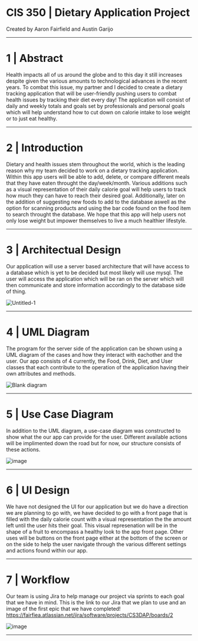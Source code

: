 # CIS 350 | Dietary Application Project
Created by Aaron Fairfield and Austin Garijo
___

# 1 | Abstract
Health impacts all of us around the globe and to this day it still increases despite given the various amounts to technological advances in the recent years. To combat this issue, my partner and I decided to create a dietary tracking application that will be user-friendly pushing users to combat health issues by tracking their diet every day! The application will consist of daily and weekly totals and goals set by professionals and personal goals which will help understand how to cut down on calorie intake to lose weight or to just eat healthy.
___

# 2 | Introduction
Dietary and health issues stem throughout the world, which is the leading reason why my team decided to work on a dietary tracking application. Within this app users will be able to add, delete, or compare different meals that they have eaten throught the day/week/month. Various additions such as a visual representation of their daily calorie goal will help users to track how much they can have to reach their desired goal. Additionally, later on the addition of suggesting new foods to add to the database aswell as the option for scanning products and using the bar code found on the food item to search throught the database. We hope that this app will help users not only lose weight but impower themselves to live a much healthier lifestyle.
___

# 3 | Architectual Design
Our application will use a server based architecture that will have access to a database which is yet to be decided but most likely will use mysql. The user will access the application which will be ran on the server which will then communicate and store information accordingly to the database side of thing.

![Untitled-1](https://github.com/CCKImagineZ/CIS-350-Dietary-Application-Project/assets/57023982/9240ba94-35ae-4310-9a06-07035242bdf5)
___

# 4 | UML Diagram
The program for the server side of the application can be shown using a UML diagram of the cases and how they interact with eachother and the user. Our app consists of 4 currently, the Food, Drink, Diet, and User classes that each contribute to the operation of the application having their own attributes and methods.

![Blank diagram](https://github.com/CCKImagineZ/CIS-350-Dietary-Application-Project/assets/57023982/9a546753-6382-471f-b8c3-51d214be519d)
___

# 5 | Use Case Diagram
In addition to the UML diagram, a use-case diagram was constructed to show what the our app can provide for the user. Different available actions will be implimented down the road but for now, our structure consists of these actions.

![image](https://github.com/CCKImagineZ/CIS-350-Dietary-Application-Project/assets/57023982/6c2cf1e9-38fb-4199-a732-51873df31688)
___

# 6 | UI Design
We have not designed the UI for our application but we do have a direction we are planning to go with, we have decided to go with a front page that is filled with the daily calorie count with a visual representation the the amount left until the user hits their goal. This visual represenation will be in the shape of a fruit to encompass a healthy look to the app front page. Other uses will be buttons on the front page either at the bottom of the screen or on the side to help the user navigate through the various different settings and actions found within our app. 
___

# 7 | Workflow
Our team is using Jira to help manage our project via sprints to each goal that we have in mind. This is the link to our Jira that we plan to use and an image of the first epic that we have completed! https://fairfiea.atlassian.net/jira/software/projects/CS3DAP/boards/2

![image](https://github.com/CCKImagineZ/CIS-350-Dietary-Application-Project/assets/57023982/4d37aace-45fd-4828-8696-451079f631bc)
___






